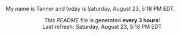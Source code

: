 My name is Tanner and today is Saturday, August 23, 5:18 PM EDT.

<p align="center">This <i>README</i> file is generated <b>every 3 hours</b>!</br>Last refresh: Saturday, August 23, 5:18 PM EDT<br /></p>
